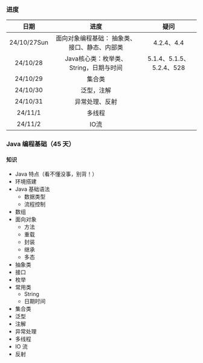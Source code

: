 ### 进度

|    日期     |                      进度                      |           疑问           |
| :---------: | :--------------------------------------------: | :----------------------: |
| 24/10/27Sun | 面向对象编程基础：  抽象类、接口、静态、内部类 |        4.2.4、4.4        |
|  24/10/28   |     Java核心类：枚举类、String，日期与时间     | 5.1.4、5.1.5、5.2.4、528 |
|  24/10/29   |                     集合类                     |                          |
|  24/10/30   |                   泛型，注解                   |                          |
|  24/10/31   |                 异常处理、反射                 |                          |
|   24/11/1   |                     多线程                     |                          |
|   24/11/2   |                      IO流                      |                          |

### Java 编程基础（45 天）

#### 知识

- Java 特点（看不懂没事，别背！）
- 环境搭建
- Java 基础语法
  - 数据类型
  - 流程控制
- 数组
- 面向对象
  - 方法
  - 重载
  - 封装
  - 继承
  - 多态
- 抽象类
- 接口
- 枚举
- 常用类
  - String
  - 日期时间
- 集合类
- 泛型
- 注解
- 异常处理
- 多线程
- IO 流
- 反射
